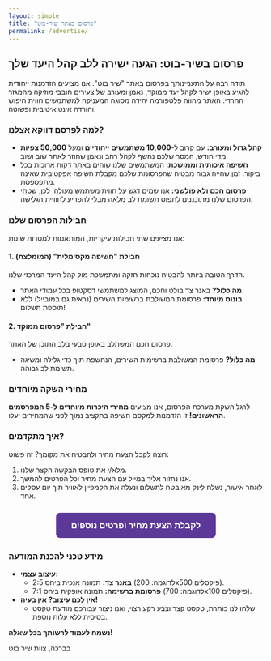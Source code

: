 ```yaml
---
layout: simple
title: "פרסום באתר שיר-בוט"
permalink: /advertise/
---
```


## פרסום בשיר-בוט: הגעה ישירה ללב קהל היעד שלך

תודה רבה על התעניינותך בפרסום באתר "שיר בוט".
אנו מציעים הזדמנות ייחודית להגיע באופן ישיר לקהל יעד ממוקד, נאמן ומעורב של צעירים חובבי מוזיקה מהמגזר החרדי. האתר מהווה פלטפורמה יחידה מסוגה המעניקה למשתמשים חווית חיפוש והורדה אינטואיטיבית ופשוטה.

### למה לפרסם דווקא אצלנו?

*   **קהל גדול ומעורב:** עם קרוב ל-**10,000 משתמשים ייחודיים** ומעל **50,000 צפיות** מדי חודש, המסר שלכם נחשף לקהל רחב ונאמן שחוזר לאתר שוב ושוב.
*   **חשיפה איכותית וממושכת:** המשתמשים שלנו שוהים באתר דקות ארוכות בכל ביקור. זמן שהייה גבוה מבטיח שהפרסומת שלכם מקבלת חשיפה אפקטיבית שאינה מתפספסת.
*   **פרסום חכם ולא פולשני:** אנו שמים דגש על חווית משתמש מעולה. לכן, שטחי הפרסום שלנו מתוכננים לתפוס תשומת לב מלאה מבלי להפריע לחוויית הגלישה.

### חבילות הפרסום שלנו

אנו מציעים שתי חבילות עיקריות, המותאמות למטרות שונות:

#### 1. חבילת "חשיפה מקסימלית" (המומלצת)
הדרך הטובה ביותר להבטיח נוכחות חזקה ומתמשכת מול קהל היעד המרכזי שלנו.
*   **מה כלול?** באנר צד בולט וחכם, המוצג למשתמשי דסקטופ בכל עמודי האתר.
*   **בונוס מיוחד:** פרסומת המשולבת ברשימות השירים (נראית גם במובייל) ללא תוספת תשלום!

#### 2. חבילת "פרסום ממוקד"
פרסום חכם המשתלב באופן טבעי בלב התוכן של האתר.
*   **מה כלול?** פרסומת המשולבת ברשימות השירים, הנחשפת תוך כדי גלילה ומשיגה תשומת לב גבוהה.

### מחירי השקה מיוחדים
לרגל השקת מערכת הפרסום, אנו מציעים **מחירי היכרות מיוחדים ל-5 המפרסמים הראשונים!** זו הזדמנות למקסם חשיפה בתקציב נמוך לפני שהמחירים יעלו.

### איך מתקדמים?
רוצה לקבל הצעת מחיר ולהבטיח את מקומך? זה פשוט:

1.  מלא/י את טופס הבקשה הקצר שלנו.
2.  אנו נחזור אליך במייל עם הצעת מחיר וכל הפרטים להמשך.
3.  לאחר אישור, נשלח לינק מאובטח לתשלום ונעלה את הקמפיין לאוויר תוך יום עסקים אחד.

<div style="text-align: center; margin: 40px 0;">
    <a href="https://docs.google.com/forms/d/e/YOUR_FORM_ID_HERE/viewform" target="_blank" rel="noopener" style="background-color: #5C3899; color: white; padding: 15px 30px; font-size: 1.2em; font-weight: bold; text-decoration: none; border-radius: 8px; transition: background-color 0.2s;">
        לקבלת הצעת מחיר ופרטים נוספים
    </a>
</div>

### מידע טכני להכנת המודעה
*   **עיצוב עצמי:**
    *   **באנר צד:** תמונה אנכית ביחס 2:5 (לדוגמה: 200x500 פיקסלים).
    *   **פרסומת ברשימה:** תמונה אופקית ביחס 7:1 (לדוגמה: 700x100 פיקסלים).
*   **אין לכם עיצוב? אין בעיה!**
    *   שלחו לנו כותרת, טקסט קצר וצבע רקע רצוי, ואנו ניצור עבורכם מודעת טקסט בסיסית ללא עלות נוספת.

**נשמח לעמוד לרשותך בכל שאלה!**

בברכה,
צוות שיר בוט